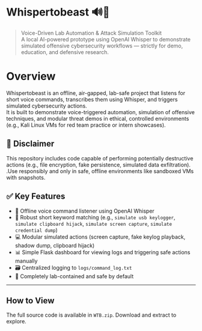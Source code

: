 # Whispertobeast 🔊🧠

> Voice-Driven Lab Automation & Attack Simulation Toolkit  
> A local AI-powered prototype using OpenAI Whisper to demonstrate simulated offensive cybersecurity workflows — strictly for demo, education, and defensive research.

# Overview

Whispertobeast is an offline, air-gapped, lab-safe project that listens for short voice commands, transcribes them using Whisper, and triggers simulated cybersecurity actions.  
It is built to demonstrate voice-triggered automation, simulation of offensive techniques, and modular threat demos in ethical, controlled environments (e.g., Kali Linux VMs for red team practice or intern showcases).

## 🚨 Disclaimer

This repository includes code capable of performing potentially destructive actions (e.g., file encryption, fake persistence, simulated data exfiltration).  
.Use responsibly and only in safe, offline environments like sandboxed VMs with snapshots.



## ✅ Key Features

- 🎤 Offline voice command listener using OpenAI Whisper
- 🧠 Robust short keyword matching (e.g., `simulate usb keylogger`, `simulate clipboard hijack`, `simulate screen capture`, `simulate credential dump`)
- 💻 Modular simulated actions (screen capture, fake keylog playback, shadow dump, clipboard hijack)
- 📊 Simple Flask dashboard for viewing logs and triggering safe actions manually
- 🗃️ Centralized logging to `logs/command_log.txt`
- 🧪 Completely lab-contained and safe by default

---
## How to View
The full source code is available in `WTB.zip`.
Download and extract to explore.
